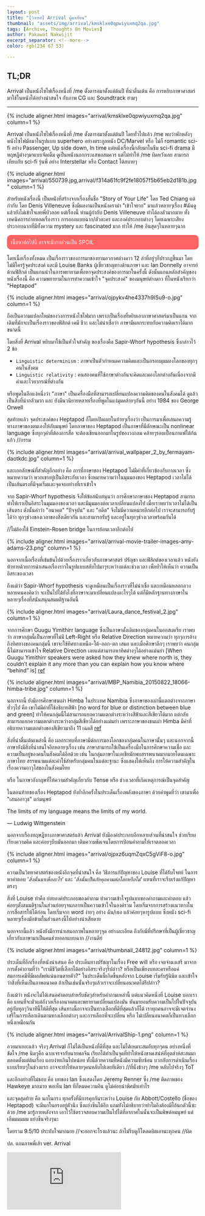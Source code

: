 ```yaml
---
layout: post
title: "[วิจารย์] Arrival ผู้มาเยือน"
thumbnail: "assets/img/arrival/kmsklxe0qpwiyuxmq2qa.jpg"
tags: [Archive, Thoughts On Movies]
author: Pakawat Nakwijit
excerpt_separator: <!--more-->
color: rgb(234 67 53)

---
```


## TL;DR
Arrival เป็นหนังไซไฟเรื่องหนึ่งที่ /me ตั้งตารอมาตั้งแต่ต้นปี ที่น่าตื่นเต้น คือ การหยิบภาษาศาสตร์มาใช้ในหนังได้อย่างน่าสนใจ กับภาพ CG และ Soundtrack ฮามๆ
<!--more-->

------

{% include aligner.html images="arrival/kmsklxe0qpwiyuxmq2qa.jpg" column=1 %}

Arrival เป็นหนังไซไฟเรื่องหนึ่งที่ /me ตั้งตารอมาตั้งแต่ต้นปี โดยทั่วไปแล้ว /me พบว่าพักหลังๆ หนังไซไฟมักมาในรูปแบบ superhero อย่างตระกูลหนัง DC/Marvel หรือ ไม่ก็ romantic sci-fi อย่าง Passenger, Up side down, In time แต่หนังเรื่องนี้กลับมาในธีม sci-fi drama มีทฤษฎีต่างๆมาแบบจัดเต็ม ดูเป็นหนังนอกกระแสพอสมควร แต่ไม่ทำให้ /me ผิดหวังเลย สามารถเทียบกับ sci-fi รุ่นพี่ อย่าง Interstellar หรือ Contact ได้สบายๆ

{% include aligner.html images="arrival/550739.jpg,arrival/f314a61fc9f2fe18057f5b65eb2d181b.jpg" column=1 %}

สำหรับหนังเรื่องนี้ เป็นหนังที่สร้างจากเรื่องสั้นชื่อ "Story of Your Life" โดย Ted Chiang แต่กำกับ โดย Denis Villeneuve ซึ่งมีผลงานเป็นหนังดราม่า "เข้าใจยาก" มาแล้วหลายๆเรื่อง <span class="tag-en"><span class="tag-en">#ฉันดูแล้วยังไม่เข้าใจเลยพี่บัวลอย</span></span> แต่เรื่องนี้ ท่านผู้กำกับ Denis Villeneuve ทำได้ลงตัวมากมาย ทั้งเทคนิคการถ่ายทอดเรื่องราว การออกแบบฉาก/ตัวละคร และองค์ประกอบต่างๆ โดยเฉพาะเสียงประกอบฉากที่มีทั้งความ mystery และ fascinated มาก ทำให้ /me อินสุดๆในหลายๆฉาก


<div style="background: rgba(255, 48, 48, 0.74); padding: 10px; border-radius: 10px; margin-bottom: 10px; color: #fff;">เนื้อหาต่อไปนี้ อาจจะมีบางส่วนเป็น SPOIL</div>

โดยเนื้อเรื่องทั้งหมด เป็นเรื่องราวของการมาของยานอวกาศต่างดาว 12 ลำที่อยู่ๆก็ปรากฏขึ้นมา โดยไม่มีใครรู้จุดประสงค์ และมี Louise Banks ผู้เชี่ยวชาญทางด้านภาษา และ Ian Donnelly อาจารย์ด้านฟิสิกต์ เป็นแกนนำในการพยายามเพื่อหาจุดประสงค์ของการมาในครั้งนี้ ดังนั้นแกนหลักสำคัญของหนังเรื่องนี้ คือ ความพยายามในการทำความเข้าใจ "จุดประสงค์" ของมนุษย์ต่างดาว ที่ในหนังเรียกว่า "Heptapod"

{% include aligner.html images="arrival/ojpykv4he4337h9ISu9-o.jpg" column=1 %}

ถือเป็นความแปลกใหม่ของวงการหนังไซไฟมาก เพราะเป็นเรื่องที่หยิบเอาภาษาศาสตร์มาเป็นแกน จากเดิมที่มักจะเป็นเรื่องราวของฟิสิกต์ เคมี ชีวะ และไม่น่าเชื่อว่า ภาษามีผลกระทบกับความคิดเราได้มากขนาดนี้

โดยสิ่งที่ Arrival หยิบมาใช้เป็นหัวใจสำคัญ ของเรื่องคือ Sapir-Whorf hypothesis ซึ่งกล่าวไว้ 2 ข้อ

* `Linguistic determinism` : ภาษาเป็นตัวกำหนดความคิดและเป็นกรอบมุมมองโลกของทุกๆคนในสังคม
* `Linguistic relativity` : คนสองคนที่ใช้ภาษาต่างกันจะคิดและมองโลกต่างกันเนื่องจากมีคำและไวยากรณ์ที่ต่างกัน

หรือพูดในอีกแง่หนึ่งว่า "ภาษา" เป็นเครื่องมือที่สามารถเปลี่ยนแปลงความคิดของคนในสังคมได้ ดูแล้วเป็นสิ่งที่น่ากลัวมาก และ ยังมีนวนิยายหลายเรื่องที่พูดในแง่มุมคล้ายๆกันนี้ อย่าง 1984 ของ George Orwell

สุดท้ายแล้ว จุดประสงค์ของ Heptapod ก็โดยเปิดเผยในท้ายๆเรื่องว่า เป็นการมาเพื่อเสนอความรู้ทางภาษาของตนเองให้กับมนุษย์ โดยภาษาของ Heptapod เป็นภาษาที่มีลักษณะเป็น nonlinear language ซึ่งทุกๆคำที่ต้องการสื่อ จะต้องเขียนออกมาในรูปของวงกลม คล้ายๆรอบเปื้อนกาแฟใต้ก้นแก้ว //กรรม

{% include aligner.html images="arrival/arrival_wallpaper_2_by_fermayam-daotkdc.jpg" column=1 %}

และเอกลักษณ์ที่สำคัญอีกอย่าง คือ การที่ภาษาของ Heptapod ไม่มีคำที่เกี่ยวข้องกับกาลเวลา ซึ่งหมายความว่า พวกเขาอยู่เป็นอิสระกับเวลา ซึ่งหมายความว่าในมุมมองของ Heptapod เวลาไม่ได้เป็นเส้นตรงที่มีจุดเริ่มและจุดจบอย่างที่เราเข้าใจ

จาก Sapir-Whorf hypothesis จึงให้ข้อสนับสนุนว่า การศึกษาภาษาของ Heptapod สามารถทำให้เราเป็นอิสระในมุมมองของเวลา
และมีมุมมองต่อเวลาเปลี่ยนแปลงไป เมื่อเราพบว่าเวลาไม่ได้เป็นเส้นตรง ดังนั้นคำว่า "อนาคต" "ปัจจุบัน" และ "อดีต" จึงไม่มีความหมายอีกต่อไป เราจะสามารถรับรู้ได้ว่า ทุกๆช่วงของเวลาของสิ่งเดียวกัน และสามารถรับรู้ และอยู่ในทุกๆช่วงเวลาพร้อมกันได้

//ไม่ต้องใช้ Einstein-Rosen bridge ในการย้อนเวลาอีกต่อไป

{% include aligner.html images="arrival/arrival-movie-trailer-images-amy-adams-23.png" column=1 %}

นอกจากเนื้อเรื่องที่เข้มข้นไปด้วยเรื่องราวเกี่ยวกับภาษาศาสตร์ ปรัญชา และฟิสิกต์ของเวลาแล้ว หนังยังท้าทายด้วยการนำเสนอเรื่องราวในรูปแบบสลับไปมาๆระหว่างแต่ละช่วงเวลา เพื่อย้ำให้เห็นว่า ความเป็นอิสระของเวลา

ถึงแม้ว่า Sapir-Whorf hypothesis จะดูเหมือนเป็นเรื่องราวที่ไม่น่าเชื่อ และเหมือนหลอกลวง หลายคนคงคิดว่า จะเป็นไปได้ยังไงที่ภาษาจะมาเปลี่ยนแปลงอะไรๆได้ แต่ก็มีหลักฐานทางภาษาในหลายๆเรื่องที่สนันสนุนสมมติฐานอันนี้

{% include aligner.html images="arrival/Laura_dance_festival_2.jpg" column=1 %}

จากการศึกษา Guugu Yimithirr language ซึ่งเป็นภาษาดั้งเดิมของกลุ่มคนในออสเตเรีย เราพบว่า ภาษากลุ่มนี้เป็นภาษาที่ไม่มี Left-Right หรือ Relative Direction หมายความว่า ทุกๆการอ้างถึงทิศทางของคนกลุ่มนี้ เขาจะใช้ทิศทางเหนือ-ใต้-ออก-ตก เสมอ และเมื่อศึกษาลึกๆ เราพบว่า คนกลุ่มนี้ไม่สามารถเข้าใจ Relative Direction เลยแต่สามารถหาทิศต่างๆได้อย่างแม่นยำ [When Guugu Yimithirr speakers were asked how they knew where north is, they couldn’t explain it any more than you can explain how you know where “behind” is] [ref](http://www.nytimes.com/2010/08/29/magazine/29language-t.html)

{% include aligner.html images="arrival/MBP_Namibia_20150822_18066-himba-tribe.jpg" column=1 %}

นอกจากนี้ ยังมีการศึกษาชนเผ่า Himba ในประเทศ Namibia ซึ่งภาษาของเผ่านี้แตกต่างจากภาษาทั่วๆไป คือ เขาไม่มีคำที่ใช้อธิบายสีฟ้า [no word for blue or distinction between blue and green] ทำให้คนกลุ่มนี้ไม่สามารถแยกความแตกต่างระหว่างสีฟ้าและสีเขียวได้มาก แต่กลับสามารถแยกความแตกต่างระหว่างกลุ่มสีเขียวได้อย่างแม่นยำ เพราะภาษาของชนเผ่า Himba มีคำที่อธิบายความแตกต่างของสีเขียวมาถึง 11 เฉดสี [ref](http://languagelog.ldc.upenn.edu/nll/?p=17970)

สิ่งที่น่าตื่นเต้นเหล่านี้ คือ ผลกระทบที่ภาษามีต่อการมองโลกของกลุ่มคนในภาษานั้นๆ
และนอกจากนี้ ภาษายังมีสิ่งที่น่าสนใจอีกหลายๆเรื่อง เช่น ภาษาสามารถใช้เป็นเครื่องมือในการศึกษาความเชื่อ และความเป็นอยู่ของคนในสังคมได้อีกด้วย เช่น ในกลุ่มภาษาในเอเชียมักพบสรรพนามมากมายโดนเฉพาะภาษาไทย สรรพนามแต่ละคำใช้สำหรับกลุ่มคนในแต่ละฐานะ ซึ่งแสดงให้เห็นถึง การให้ความสำคัญในเรื่องความอาวุโสของในสังคมไทย

หรือ ในภาษาอังกฤษที่ให้ความสำคัญเกี่ยวกับ Tense หรือ ช่วงเวลาที่เกิดเหตุการณ์เป็นจุดสำคัญ

ในตอนท้ายของเรื่อง Heptapod ยังย้ำอีกครั้งในประเด็นเรื่องพลังของภาษา ด้วยคำพูดที่ว่า เขามาเพื่อ "เสนออาวุธ" แก่มนุษย์


<div class="blockquote">

The limits of my language means the limits of my world.

― Ludwig Wittgenstein
</div>

นอกจากเรื่องทฤษฏีทางภาษาศาสตร์แล้ว Arrival ยังมีองค์ประกอบอีกหลายส่วนที่น่าสนใจ ช่วยเรียบเรียงความคิด และค่อยๆบีบมันออกมา เติมความชัดเจนโดยการป้อนคำถามให้เราตลอดเวลา

{% include aligner.html images="arrival/ojpxz6uqmZqxC5gViF8-o.jpg" column=1 %}

ความเป็นวิทยาศาสตร์ของหนังอีกจุดที่น่าสนใจ คือ วิธีการแก้ปัญหาของ Louise ที่ได้รับโจทย์ ในการหาคำตอบ *'สิ่งนั้นมาเพื่ออะไร'* และ *‘สิ่งนั้นเป็นภัยคุกคามต่อโลกหรือไม่’* แทนที่เราจะรีบเร่งแก้ปัญหาตรงๆ

สิ่งที่ Louise ทำคือ ย่อยองค์ประกอบของคำถาม ทำความเข้าใจรูปแบบของคำถามและคำตอบ แล้วค่อยๆตั้งสมมติฐานในส่วนย่อยๆจนกลายเป็นความเข้าใจในองค์รวม โดยเริ่มจากการสร้างแนวทางในการสื่อสารให้ได้ก่อน โดยเริ่มจาก word ง่ายๆ อย่าง ฉัน/เธอ แล้วค่อยๆหารูปแบบ ซึ่งหนัง sci-fi หลายๆเรื่องมักข้ามในส่วนตรงนี้ไปอย่างน่าเสียดาย

นอกจากนี้แล้ว หนังยังมีการนำเสนอภาพในหลายๆจุด อย่างละเอียด ถึงกับมีที่ปรึกษาที่เป็นผู้เชี่ยวชาญเกี่ยวกับภาษามาเป็นคนช่วยออกแบบฉาก //งานดีย์

{% include aligner.html images="arrival/thumbnail_24812.jpg" column=1 %}

ประเด็นที่อีกเรื่องที่หนังนำเสนอ คือ ประเด็นทางปรัชญาในเรื่อง Free will หรือ เจตจำนงเสรี มาจากการตั้งคำถามที่ว่า "เรามีชีวิตที่เลือกได้อย่างอิสระจริงๆรึปล่าว? หรือเป็นเพียงบทละครหรือแค่สมการเคมีที่มีผลลัพย์แน่นอนตายตัว?" ในประเด็นนี้เกิดขึ้นหลังจาก Louise เริ่มรับรู้นิมิต และเข้าใจว่าสิ่งที่เห็นเป็นภาพอนาคต ถ้าเป็นเช่นนั้นจริงๆแล้วเราจะเปลี่ยนอนาคตได้รึปล่าว?

ถึงแม้ว่า หนังจะไม่ได้เสนอคำตอบสำหรับชัดๆสำหรับคำถามเหล่านี้ แต่แนวคิดหนึ่งที่ Louise บอกเรา คือ แทนที่จะมัวแต่กังวลเรื่องอนาคตและพยายามเปลี่ยนแปลงมัน หันมายอมรับความเป็นไปในปัจจุบัน อยู่กับทุกๆวินาทีนี้ให้ดีที่สุด เส้นทางนี้อาจจะเป็นทางเลือกที่ดีที่สุดแล้วก็ได้ เราทุกคนอาจจะมีเจตจำนงเสรีในการเลือกเดินตามทางเลือกต่างๆ และการเลือกที่จะเปลี่ยน หรือ ไม่เปลี่ยนอนาคตก็เป็นทางเลือกหนึ่งเหมือนกัน

{% include aligner.html images="arrival/ArrivalShip-1.png" column=1 %}

อวยมาเยอะแล้ว จริงๆ Arrival ก็ไม่ได้เป็นหนังที่ดีที่สุด และไม่ได้เหมาะสมกับทุกๆคน อย่างหนึ่งที่ขัดใจ /me นิดๆคือ ฉากเจรจากับนายพลจีน เรียกได้ทำเป็นจุดที่ทำให้หนังขาดเสน่ห์ที่อุตส่าห์สะสมมาตลอดตั้งแต่ต้นเรื่อง แอบง่ายเกินไปหน่อย ทั้งนี้ด้วยความที่หนังมีความซับซ้อน บวกกับการดำเนินเรื่องแบบเรียบๆในช่วงแรก อาจจะทำให้หลายๆคนหลับไปเลยทีเดียว //ที่นั่งข้างๆ /me หลับไปจริงๆ ToT

และอีกอย่างที่ไม่ชอบ คือ บทของ Ian ซึ่งแสดงโดย Jeremy Renner ซึ่ง /me ติดภาพของ Hawkeye มากมาย พอเห็น Ian ทีก็หมดความอิน ดูไม่ค่อยน่าพิศมัยเท่าไร

และจุดสุดท้าย คือ นกในกรง ทุกครั้งที่มีการคุยกันระหว่าง Louise กับ Abbott/Costello (ชื่อของ Heptapod) จะมีนกในกรงอยู่ตัวนึง ซึ่งแย่งซีนได้อีก แถมยังไม่อธิบายว่าทำไมถึงต้องมีไอ้นกตัวนี้ซะด้วย /me มารู้ภายหลังจาก เอาไว้ใช้ตรวจสอบความเป็นไปได้ที่อากาศในนั้นจะเป็นพิษต่อมนุษย์ แต่เอิ่มมมมมม แย่งซีนจริงๆนะ

โดยรวม 9.5/10 ประทับใจมากมาย //จะออกจะโรงแล้วนะ ถ้าไม่รีบดูก็โหลดบิตเอานะทุกคน //ผิด

ปล. แถมภาพพี่เส้า ver. Arrival


<div class="video-container">
    <iframe class="video" src="https://www.facebook.com/plugins/post.php?href=https%3A%2F%2Fwww.facebook.com%2Ftheycallmemeaow%2Fposts%2F992005057602243&width=500" frameborder="0" allowfullscreen></iframe>
</div>
